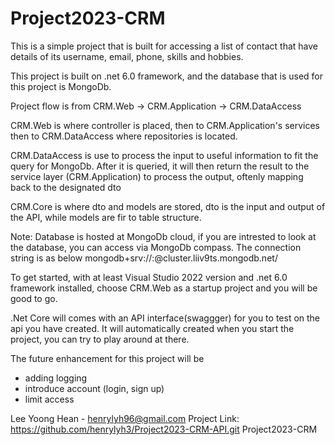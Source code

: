 # Project2023-CRM

<!-- ABOUT THE PROJECT -->
This is a simple project that is built for accessing a list of contact that have details of its username, email, phone, skills and hobbies.

This project is built on .net 6.0 framework, and the database that is used for this project is MongoDb.

Project flow is from CRM.Web -> CRM.Application -> CRM.DataAccess

CRM.Web is where controller is placed, then to CRM.Application's services then to CRM.DataAccess where repositories is located.

CRM.DataAccess is use to process the input to useful information to fit the query for MongoDb.
After it is queried, it will then return the result to the service layer (CRM.Application) to process the output, oftenly mapping back to the designated dto

CRM.Core is where dto and models are stored, dto is the input and output of the API, while models are fir to table structure.

Note: Database is hosted at MongoDb cloud, if you are intrested to look at the database, you can access via MongoDb compass. The connection string is as below
mongodb+srv://<username>:<password>@cluster.liiv9ts.mongodb.net/


<!-- GETTING STARTED -->
To get started, with at least Visual Studio 2022 version and .net 6.0 framework installed, choose CRM.Web as a startup project and you will be good to go.

<!-- How to Use the Project -->
.Net Core will comes with an API interface(swaggger) for you to test on the api you have created. 
It will automatically created when you start the project, you can try to play around at there.

<!-- Further enhancement -->
The future enhancement for this project will be 
- adding logging
- introduce account (login, sign up)
- limit access


<!-- CONTACT -->
Lee Yoong Hean - henrylyh96@gmail.com
Project Link: https://github.com/henrylyh3/Project2023-CRM-API.git
Project2023-CRM
